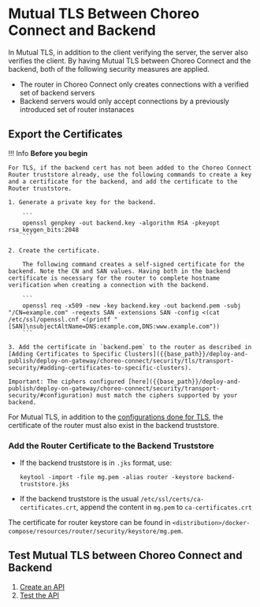 # Mutual TLS Between Choreo Connect and Backend

In Mutual TLS, in addition to the client verifying the server, the server also verifies the client. By having Mutual TLS between Choreo Connect and the backend, both of the following security measures are applied.

- The router in Choreo Connect only creates connections with a verified set of backend servers
- Backend servers would only accept connections by a previously introduced set of router instanaces

## Export the Certificates

!!! Info
    **Before you begin**

    For TLS, if the backend cert has not been added to the Choreo Connect Router truststore already, use the following commands to create a key and a certificate for the backend, and add the certificate to the Router truststore.

    1. Generate a private key for the backend.

        ```
        openssl genpkey -out backend.key -algorithm RSA -pkeyopt rsa_keygen_bits:2048
        ```

    2. Create the certificate.

        The following command creates a self-signed certificate for the backend. Note the CN and SAN values. Having both in the backend certificate is necessary for the router to complete hostname verification when creating a connection with the backend. 

        ```
        openssl req -x509 -new -key backend.key -out backend.pem -subj "/CN=example.com" -reqexts SAN -extensions SAN -config <(cat /etc/ssl/openssl.cnf <(printf "[SAN]\nsubjectAltName=DNS:example.com,DNS:www.example.com")) 
        ```

    3. Add the certificate in `backend.pem` to the router as described in [Adding Certificates to Specific Clusters]({{base_path}}/deploy-and-publish/deploy-on-gateway/choreo-connect/security/tls/transport-security/#adding-certificates-to-specific-clusters).

    Important: The ciphers configured [here]({{base_path}}/deploy-and-publish/deploy-on-gateway/choreo-connect/security/transport-security/#configuration) must match the ciphers supported by your backend.

For Mutual TLS, in addition to the [configurations done for TLS]({{base_path}}/deploy-and-publish/deploy-on-gateway/choreo-connect/security/tls/transport-security/#adding-certificates-to-specific-clusters), the certificate of the router must also exist in the backend truststore.
### Add the Router Certificate to the Backend Truststore

- If the backend truststore is in `.jks` format, use:

    ```
    keytool -import -file mg.pem -alias router -keystore backend-truststore.jks
    ```

- If the backend truststore is the usual `/etc/ssl/certs/ca-certificates.crt`, append the content in `mg.pem` to `ca-certificates.crt`

The certificate for router keystore can be found in `<distribution>/docker-compose/resources/router/security/keystore/mg.pem`.

## Test Mutual TLS between Choreo Connect and Backend

1. [Create an API]({{base_path}}/design/create-api/create-rest-api/create-a-rest-api/)
2. [Test the API]({{base_path}}/design/create-api/create-rest-api/test-a-rest-api/)
